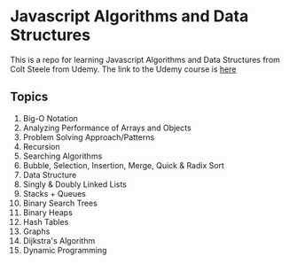# Javascript Algorithms and Data Structures

This is a repo for learning Javascript Algorithms and Data Structures from Colt Steele from Udemy.
The link to the Udemy course is [here](https://www.udemy.com/course/js-algorithms-and-data-structures-masterclass)

## Topics
01. Big-O Notation
02. Analyzing Performance of Arrays and Objects
03. Problem Solving Approach/Patterns
04. Recursion
05. Searching Algorithms
06. Bubble, Selection, Insertion, Merge, Quick & Radix Sort
07. Data Structure
08. Singly & Doubly Linked Lists
09. Stacks + Queues
10. Binary Search Trees
11. Binary Heaps
12. Hash Tables
13. Graphs
15. Dijkstra's Algorithm
16. Dynamic Programming
